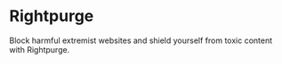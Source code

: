 # Rightpurge
Block harmful extremist websites and shield yourself from toxic content with Rightpurge.
